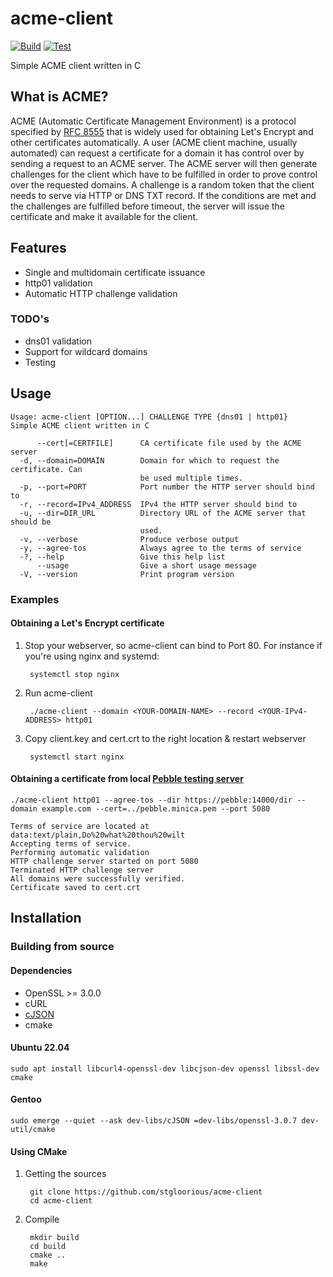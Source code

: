 # acme-client
[![Build](https://github.com/stgloorious/acme-client/actions/workflows/build.yml/badge.svg)](https://github.com/stgloorious/acme-client/actions/workflows/build.yml)
[![Test](https://github.com/stgloorious/acme-client/actions/workflows/test.yml/badge.svg)](https://github.com/stgloorious/acme-client/actions/workflows/test.yml)

Simple ACME client written in C

## What is ACME?
ACME (Automatic Certificate Management Environment) is a protocol specified by [RFC 8555](https://www.rfc-editor.org/rfc/rfc8555) that is widely used for obtaining Let's Encrypt and other certificates automatically. A user (ACME client machine, usually automated) can request a certificate for a domain it has control over by sending a request to an ACME server. The ACME server will then generate challenges for the client which have to be fulfilled in order to prove control over the requested domains. A challenge is a random token that the client needs to serve via HTTP or DNS TXT record. If the conditions are met and the challenges are fulfilled before timeout, the server will issue the certificate and make it available for the client.

## Features
- Single and multidomain certificate issuance
- http01 validation
- Automatic HTTP challenge validation

### TODO's
- dns01 validation
- Support for wildcard domains
- Testing

## Usage 
    Usage: acme-client [OPTION...] CHALLENGE TYPE {dns01 | http01}
    Simple ACME client written in C

          --cert[=CERTFILE]      CA certificate file used by the ACME server
      -d, --domain=DOMAIN        Domain for which to request the certificate. Can
                                 be used multiple times.
      -p, --port=PORT            Port number the HTTP server should bind to
      -r, --record=IPv4_ADDRESS  IPv4 the HTTP server should bind to
      -u, --dir=DIR_URL          Directory URL of the ACME server that should be
                                 used.
      -v, --verbose              Produce verbose output
      -y, --agree-tos            Always agree to the terms of service
      -?, --help                 Give this help list
          --usage                Give a short usage message
      -V, --version              Print program version

### Examples
#### Obtaining a Let's Encrypt certificate
1. Stop your webserver, so acme-client can bind to Port 80. For instance if you're using nginx and systemd:

        systemctl stop nginx
2. Run acme-client

        ./acme-client --domain <YOUR-DOMAIN-NAME> --record <YOUR-IPv4-ADDRESS> http01
3. Copy client.key and cert.crt to the right location & restart webserver 

        systemctl start nginx
    
#### Obtaining a certificate from local [Pebble testing server](https://github.com/letsencrypt/pebble)

    ./acme-client http01 --agree-tos --dir https://pebble:14000/dir --domain example.com --cert=../pebble.minica.pem --port 5080

    Terms of service are located at data:text/plain,Do%20what%20thou%20wilt
    Accepting terms of service.
    Performing automatic validation
    HTTP challenge server started on port 5080
    Terminated HTTP challenge server
    All domains were successfully verified.
    Certificate saved to cert.crt


## Installation
### Building from source
#### Dependencies
- OpenSSL >= 3.0.0
- cURL
- [cJSON](https://github.com/DaveGamble/cJSON)
- cmake

#### Ubuntu 22.04
    sudo apt install libcurl4-openssl-dev libcjson-dev openssl libssl-dev cmake
#### Gentoo
    sudo emerge --quiet --ask dev-libs/cJSON =dev-libs/openssl-3.0.7 dev-util/cmake
        
#### Using CMake
1. Getting the sources

        git clone https://github.com/stgloorious/acme-client
        cd acme-client
    
2. Compile

        mkdir build
        cd build
        cmake ..
        make
